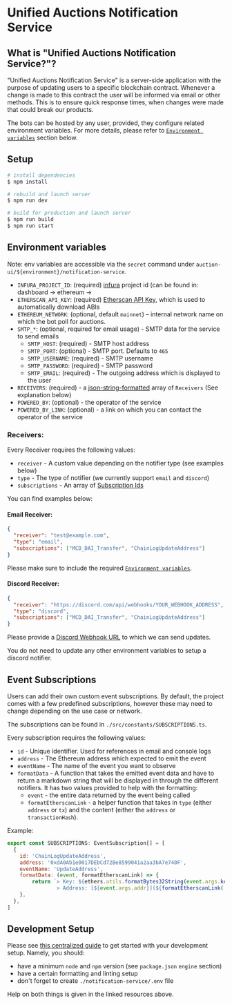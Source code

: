 # Unified Auctions Notification Service

## What is "Unified Auctions Notification Service?"?

"Unified Auctions Notification Service" is a server-side application with the purpose of updating users to a specific
blockchain contract. Whenever a change is made to this contract the user will be informed via email or other methods.
This is to ensure quick response times, when changes were made that could break our products.

The bots can be hosted by any user, provided, they configure related environment variables. For more details, please
refer to [`Environment variables`](#environment-variables) section below.

## Setup

```bash
# install dependencies
$ npm install

# rebuild and launch server
$ npm run dev

# build for production and launch server
$ npm run build
$ npm run start
```

## Environment variables

Note: env variables are accessible via the `secret` command under `auction-ui/${environment}/notification-service`.

- `INFURA_PROJECT_ID`: (required) [infura](https://infura.io/) project id (can be found in: dashboard -> ethereum ->
- `ETHERSCAN_API_KEY`: (required) [Etherscan API Key](https://docs.etherscan.io/getting-started/viewing-api-usage-statistics), which is used to automatically download ABIs 
- `ETHEREUM_NETWORK`: (optional, default `mainnet`) – internal network name on which the bot poll for auctions.
- `SMTP_*`: (optional, required for email usage) - SMTP data for the service to send emails
    - `SMTP_HOST`: (required) - SMTP host address
    - `SMTP_PORT`: (optional) - SMTP port. Defaults to `465`
    - `SMTP_USERNAME`: (required) - SMTP username
    - `SMTP_PASSWORD`: (required) - SMTP password
    - `SMTP_EMAIL`: (required) - The outgoing address which is displayed to the user
- `RECEIVERS`: (required) - a [json-string-formatted](https://onlinejsontools.com/stringify-json) array of `Receivers` (See explanation below)
- `POWERED_BY`: (optional) - the operator of the service
- `POWERED_BY_LINK`: (optional) - a link on which you can contact the operator of the service

### Receivers:

Every Receiver requires the following values:
- `receiver` - A custom value depending on the notifier type (see examples below)
- `type` - The type of notifier (we currently support `email` and `discord`)
- `subscriptions` - An array of [Subscription Ids](#event-subscriptions)

You can find examples below:

#### Email Receiver:
```json
{
  "receiver": "test@example.com",
  "type": "email",
  "subscriptions": ["MCD_DAI_Transfer", "ChainLogUpdateAddress"]
}
```
Please make sure to include the required [`Environment variables`](#environment-variables).

#### Discord Receiver:
````json
{
  "receiver": "https://discord.com/api/webhooks/YOUR_WEBHOOK_ADDRESS",
  "type": "discord",
  "subscriptions": ["MCD_DAI_Transfer", "ChainLogUpdateAddress"]
}
````
Please provide a [Discord Webhook URL](https://support.discord.com/hc/en-us/articles/228383668-Intro-to-Webhooks) to which we can send updates.

You do not need to update any other environment variables to setup a discord notifier.

## Event Subscriptions

Users can add their own custom event subscriptions. By default, the project comes with a few predefined subscriptions, however these may need to change depending on the use case or network.

The subscriptions can be found in `./src/constants/SUBSCRIPTIONS.ts`.

Every subscription requires the following values:
- `id` - Unique identifier. Used for references in email and console logs
- `address` - The Ethereum address which expected to emit the event
- `eventName` - The name of the event you want to observe
- `formatData` - A function that takes the emitted event data and have to return a markdown string that will be displayed in through the different notifiers. It has two values provided to help with the formatting:
  - `event` - the entire data returned by the event being called
  - `formatEtherscanLink` - a helper function that takes in `type` (either `address` or `tx`) and the content (either the `address` or `transactionHash`).

Example:
```js
export const SUBSCRIPTIONS: EventSubscription[] = [
  {
    id: 'ChainLogUpdateAddress',
    address: '0xdA0Ab1e0017DEbCd72Be8599041a2aa3bA7e740F',
    eventName: 'UpdateAddress',
    formatData: (event, formatEtherscanLink) => {
        return `> Key: ${ethers.utils.formatBytes32String(event.args.key)}<br />
                > Address: [${event.args.addr}](${formatEtherscanLink('address', event.args.addr)})`;
    },
  },
]
```

## Development Setup

Please see [this centralized guide](https://github.com/sidestream-tech/guides/blob/main/frontend-development/README.md)
to get started with your development setup. Namely, you should:

- have a minimum `node` and `npm` version (see `package.json` `engine` section)
- have a certain formatting and linting setup
- don't forget to create `./notification-service/.env` file

Help on both things is given in the linked resources above.
